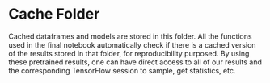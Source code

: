 # Cache Folder

Cached dataframes and models are stored in this folder. All the functions used in the final notebook automatically check if there is a cached version of the results stored in that folder, for reproducibility purposed. By using these pretrained results, one can have direct access to all of our results and the corresponding TensorFlow session to sample, get statistics, etc. 
